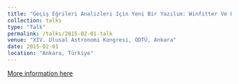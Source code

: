 ```yaml
---
title: "Geçiş Eğrileri Analizleri Için Yeni Bir Yazılım: Winfitter Ve Uygulamaları"
collection: talks
type: "Talk"
permalink: /talks/2015-02-01-talk
venue: "XIV. Ulusal Astronomi Kongresi, ODTÜ, Ankara"
date: 2015-02-01
location: "Ankara, Türkiye"
---
```


[More information here](http://uak.info.tr/2015/Program)

<!-- This is a description of your talk, which is a markdown files that can be all markdown-ified like any other post. Yay markdown!
-->
